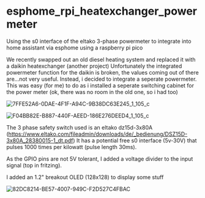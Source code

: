 # esphome_rpi_heatexchanger_powermeter
Using the s0 interface of the eltako 3-phase powermeter to integrate into home assistant via esphome using a raspberry pi pico

We recently swapped out an old diesel heating system and replaced it with a daikin heatexchanger (another project)
Unfortunately the integrated powermeter function for the daikin is broken, the values coming out of there are...not very useful.
Instead, i decided to integrate a seperate powermeter. This was easy (for me) to do as i installed a seperate switching cabinet for the power meter (ok, there was no room in the old one, so i had too)

![7FFE52A6-0DAE-4F1F-A94C-9B38DC63E245_1_105_c](https://github.com/bisqeet/esphome_rpi_heatexchanger_powermeter/assets/89842144/f0da6aff-68cf-4184-a3dc-8458206b7080)

![F04BB82E-B887-440F-AEED-186E276DEED4_1_105_c](https://github.com/bisqeet/esphome_rpi_heatexchanger_powermeter/assets/89842144/6a019a64-3531-4971-be01-b324bae5891e)

The 3 phase safety switch used is an eltako dz15d-3x80A (https://www.eltako.com/fileadmin/downloads/de/_bedienung/DSZ15D-3x80A_28380015-1_dt.pdf)
It has a potential free s0 interface (5v-30V) that pulses 1000 times per kilowatt (pulse length 30ms). 

As the GPIO pins are not 5V tolerant, I added a voltage divider to the input signal (top in fritzing).

I added an 1.2" breakout OLED (128x128) to display some stuff

![82DC8214-BE57-4007-949C-F2D527C4FBAC](https://github.com/bisqeet/esphome_rpi_heatexchanger_powermeter/assets/89842144/5e9e797a-0402-45a7-af84-e69e76556053)
